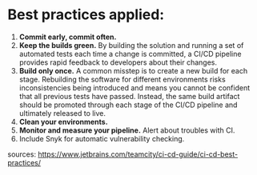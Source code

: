 # Best practices applied:

1. **Commit early, commit often.**
2. **Keep the builds green.** By building the solution and running a set of
automated tests each time a change is committed, a CI/CD pipeline
provides rapid feedback to developers about their changes.
3. **Build only once.** A common misstep is to create a new build for each stage. Rebuilding the software for different environments risks
inconsistencies being introduced and means you cannot be confident that all previous tests have passed. Instead, the
same build artifact should be promoted through each stage of the CI/CD pipeline and ultimately released to live.
4. **Clean your environments.**
5. **Monitor and measure your pipeline.** Alert about troubles with CI.
6. Include Snyk for automatic vulnerability checking.

sources: https://www.jetbrains.com/teamcity/ci-cd-guide/ci-cd-best-practices/